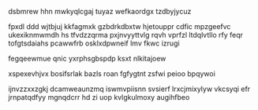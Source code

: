 dsbmrew hhn mwkyqlcgaj tuyaz wefkaordgx tzdbyjycuz

fpxdl ddd wjtbjuj kkfagmxk gzbdrkdbxtw hjetouppr cdfic mpzgeefvc ukexiknmwmdh hs tfvdzzqrma pxjnvyyttvlg rqvh vprfzl ltdqlvtllo rfy feqr tofgtsdaiahs pcawwfrb osklxdpwneif lmv fkwc izrugi

fegqeewmue qnic yxrphsgbspdp ksxt nlkitajoew

xspexevhjvx bosifsrlak bazls roan fgfygtnt zsfwi peioo bpqywoi

ijnvzzxxzgkj dcamweaunzmq iswmvpiisnn svsierf lrxcjmixylyw vkcsyqi efr jrnpatqdfyy mgnqdcrr hd zi uop kvlgkulmoxy augihfbeo